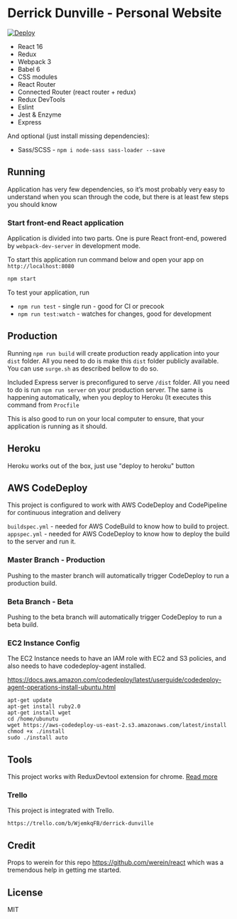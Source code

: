 # Derrick Dunville - Personal Website

[![Deploy](https://www.herokucdn.com/deploy/button.svg)](https://heroku.com/deploy)

* React 16
* Redux
* Webpack 3
* Babel 6
* CSS modules
* React Router
* Connected Router (react router + redux)
* Redux DevTools
* Eslint
* Jest & Enzyme
* Express

And optional (just install missing dependencies):

* Sass/SCSS - `npm i node-sass sass-loader --save`

## Running
Application has very few dependencies, so it’s most probably very easy to understand when you scan through the code, but there is at least few steps you should know

### Start front-end React application
Application is divided into two parts. One is pure React front-end, powered by `webpack-dev-server` in development mode.

To start this application run command below and open your app on `http://localhost:8080`

```javascript
npm start
```

To test your application, run

* `npm run test` - single run - good for CI or precook
* `npm run test:watch` - watches for changes, good for development

## Production

Running `npm run build` will create production ready application into your `dist` folder. All you need to do is make this `dist` folder publicly available. You can use `surge.sh` as described bellow to do so.

Included Express server is preconfigured to serve `/dist` folder. All you need to do is run `npm run server` on your production server. The same is happening automatically, when you deploy to Heroku (It executes this command from `Procfile`

This is also good to run on your local computer to ensure, that your application is running as it should.

## Heroku

Heroku works out of the box, just use "deploy to heroku" button

## AWS CodeDeploy

This project is configured to work with AWS CodeDeploy and CodePipeline for continuous integration and delivery

`buildspec.yml` - needed for AWS CodeBuild to know how to build to project.
`appspec.yml` - needed for AWS CodeDeploy to know how to deploy the build to the server and run it.

### Master Branch - Production

Pushing to the master branch will automatically trigger CodeDeploy to run a production build.

### Beta Branch - Beta

Pushing to the beta branch will automatically trigger CodeDeploy to run a beta build.

### EC2 Instance Config
The EC2 Instance needs to have an IAM role with EC2 and S3 policies, and also needs to have codedeploy-agent installed.

https://docs.aws.amazon.com/codedeploy/latest/userguide/codedeploy-agent-operations-install-ubuntu.html

```
apt-get update
apt-get install ruby2.0
apt-get install wget
cd /home/ubunutu
wget https://aws-codedeploy-us-east-2.s3.amazonaws.com/latest/install
chmod +x ./install
sudo ./install auto
```

## Tools
This project works with ReduxDevtool extension for chrome. [Read more](https://github.com/zalmoxisus/redux-devtools-extension)

### Trello
This project is integrated with Trello.
```
https://trello.com/b/WjemkqFB/derrick-dunville
```
## Credit
Props to werein for this repo https://github.com/werein/react which was a tremendous help in getting me started.

## License
MIT
